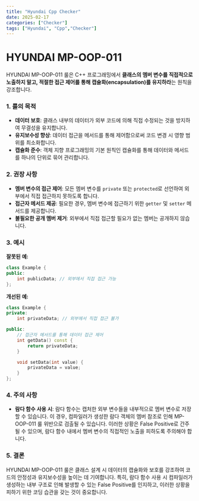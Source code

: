 ```yaml
---
title: "Hyundai Cpp Checker"
date: 2025-02-17
categories: ["Checker"]
tags: ["Hyundai", "Cpp","Checker"]
---
```


# HYUNDAI MP-OOP-011

HYUNDAI MP-OOP-011 룰은 C++ 프로그래밍에서 **클래스의 멤버 변수를 직접적으로 노출하지 말고, 적절한 접근 제어를 통해 캡슐화(encapsulation)를 유지하라**는 원칙을 강조합니다.

### **1. 룰의 목적**

- **데이터 보호**: 클래스 내부의 데이터가 외부 코드에 의해 직접 수정되는 것을 방지하여 무결성을 유지합니다.
- **유지보수성 향상**: 데이터 접근을 메서드를 통해 제어함으로써 코드 변경 시 영향 범위를 최소화합니다.
- **캡슐화 준수**: 객체 지향 프로그래밍의 기본 원칙인 캡슐화를 통해 데이터와 메서드를 하나의 단위로 묶어 관리합니다.

### **2. 권장 사항**

- **멤버 변수의 접근 제어**: 모든 멤버 변수를 `private` 또는 `protected`로 선언하여 외부에서 직접 접근하지 못하도록 합니다.
- **접근자 메서드 제공**: 필요한 경우, 멤버 변수에 접근하기 위한 `getter` 및 `setter` 메서드를 제공합니다.
- **불필요한 공개 멤버 제거**: 외부에서 직접 접근할 필요가 없는 멤버는 공개하지 않습니다.

### **3. 예시**

**잘못된 예:**

```cpp
class Example {
public:
    int publicData; // 외부에서 직접 접근 가능
};
```

**개선된 예:**

```cpp
class Example {
private:
    int privateData; // 외부에서 직접 접근 불가

public:
    // 접근자 메서드를 통해 데이터 접근 제어
    int getData() const {
        return privateData;
    }

    void setData(int value) {
        privateData = value;
    }
};
```

### **4. 주의 사항**

- **람다 함수 사용 시**: 람다 함수는 캡처한 외부 변수들을 내부적으로 멤버 변수로 저장할 수 있습니다. 이 경우, 컴파일러가 생성한 람다 객체의 멤버 참조로 인해 MP-OOP-011 룰 위반으로 검출될 수 있습니다. 이러한 상황은 False Positive로 간주될 수 있으며, 람다 함수 내에서 멤버 변수의 직접적인 노출을 피하도록 주의해야 합니다.

### **5. 결론**

HYUNDAI MP-OOP-011 룰은 클래스 설계 시 데이터의 캡슐화와 보호를 강조하여 코드의 안정성과 유지보수성을 높이는 데 기여합니다. 특히, 람다 함수 사용 시 컴파일러가 생성하는 내부 구조로 인해 발생할 수 있는 False Positive를 인지하고, 이러한 상황을 피하기 위한 코딩 습관을 갖는 것이 중요합니다. 

